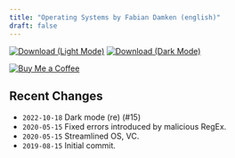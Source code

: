 ```yaml
---
title: "Operating Systems by Fabian Damken (english)"
draft: false
---
```


[![Download (Light Mode)](/download.png)](os-summary.pdf)
[![Download (Dark Mode)](/download-dark.png)](os-summary-dark.pdf)

[![Buy Me a Coffee](/kofi.png)](https://ko-fi.com/fdamken)

## Recent Changes
- `2022-10-18` Dark mode (re) (#15)
- `2020-05-15` Fixed errors introduced by malicious RegEx.
- `2020-05-15` Streamlined OS, VC.
- `2019-08-15` Initial commit.
